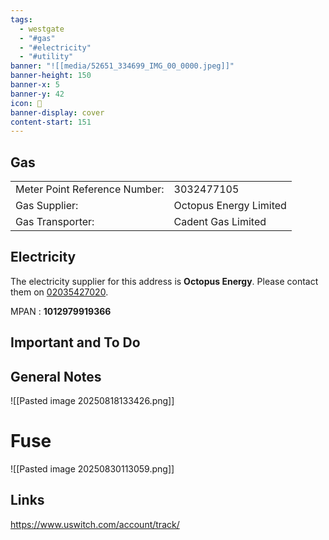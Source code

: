 ```yaml
---
tags:
  - westgate
  - "#gas"
  - "#electricity"
  - "#utility"
banner: "![[media/52651_334699_IMG_00_0000.jpeg]]"
banner-height: 150
banner-x: 5
banner-y: 42
icon: 🏡
banner-display: cover
content-start: 151
---
```

## Gas

|                               |                        |
| ----------------------------- | ---------------------- |
| Meter Point Reference Number: | 3032477105             |
| Gas Supplier:                 | Octopus Energy Limited |
| Gas Transporter:              | Cadent Gas Limited     |

## Electricity

The electricity supplier for this address is **Octopus Energy**. Please contact them on [02035427020](tel:02035427020).

MPAN : **1012979919366**
## Important and To Do

## General Notes

![[Pasted image 20250818133426.png]]

# Fuse

![[Pasted image 20250830113059.png]]

## Links

https://www.uswitch.com/account/track/

